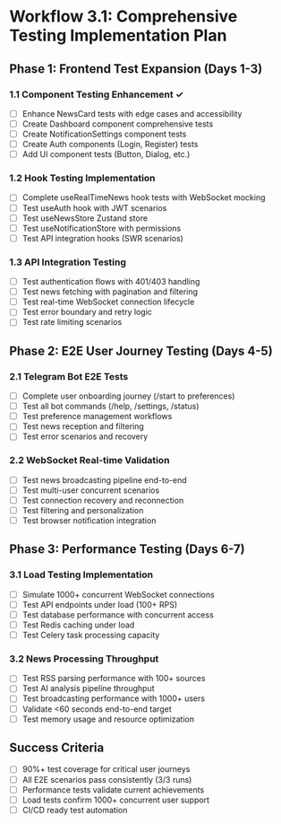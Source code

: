 # Workflow 3.1: Comprehensive Testing Implementation Plan

## Phase 1: Frontend Test Expansion (Days 1-3)
### 1.1 Component Testing Enhancement ✓
- [ ] Enhance NewsCard tests with edge cases and accessibility
- [ ] Create Dashboard component comprehensive tests
- [ ] Create NotificationSettings component tests
- [ ] Create Auth components (Login, Register) tests
- [ ] Add UI component tests (Button, Dialog, etc.)

### 1.2 Hook Testing Implementation
- [ ] Complete useRealTimeNews hook tests with WebSocket mocking
- [ ] Test useAuth hook with JWT scenarios
- [ ] Test useNewsStore Zustand store
- [ ] Test useNotificationStore with permissions
- [ ] Test API integration hooks (SWR scenarios)

### 1.3 API Integration Testing
- [ ] Test authentication flows with 401/403 handling
- [ ] Test news fetching with pagination and filtering
- [ ] Test real-time WebSocket connection lifecycle
- [ ] Test error boundary and retry logic
- [ ] Test rate limiting scenarios

## Phase 2: E2E User Journey Testing (Days 4-5)
### 2.1 Telegram Bot E2E Tests
- [ ] Complete user onboarding journey (/start to preferences)
- [ ] Test all bot commands (/help, /settings, /status)
- [ ] Test preference management workflows
- [ ] Test news reception and filtering
- [ ] Test error scenarios and recovery

### 2.2 WebSocket Real-time Validation
- [ ] Test news broadcasting pipeline end-to-end
- [ ] Test multi-user concurrent scenarios
- [ ] Test connection recovery and reconnection
- [ ] Test filtering and personalization
- [ ] Test browser notification integration

## Phase 3: Performance Testing (Days 6-7)
### 3.1 Load Testing Implementation
- [ ] Simulate 1000+ concurrent WebSocket connections
- [ ] Test API endpoints under load (100+ RPS)
- [ ] Test database performance with concurrent access
- [ ] Test Redis caching under load
- [ ] Test Celery task processing capacity

### 3.2 News Processing Throughput
- [ ] Test RSS parsing performance with 100+ sources
- [ ] Test AI analysis pipeline throughput
- [ ] Test broadcasting performance with 1000+ users
- [ ] Validate <60 seconds end-to-end target
- [ ] Test memory usage and resource optimization

## Success Criteria
- [ ] 90%+ test coverage for critical user journeys
- [ ] All E2E scenarios pass consistently (3/3 runs)
- [ ] Performance tests validate current achievements
- [ ] Load tests confirm 1000+ concurrent user support
- [ ] CI/CD ready test automation
